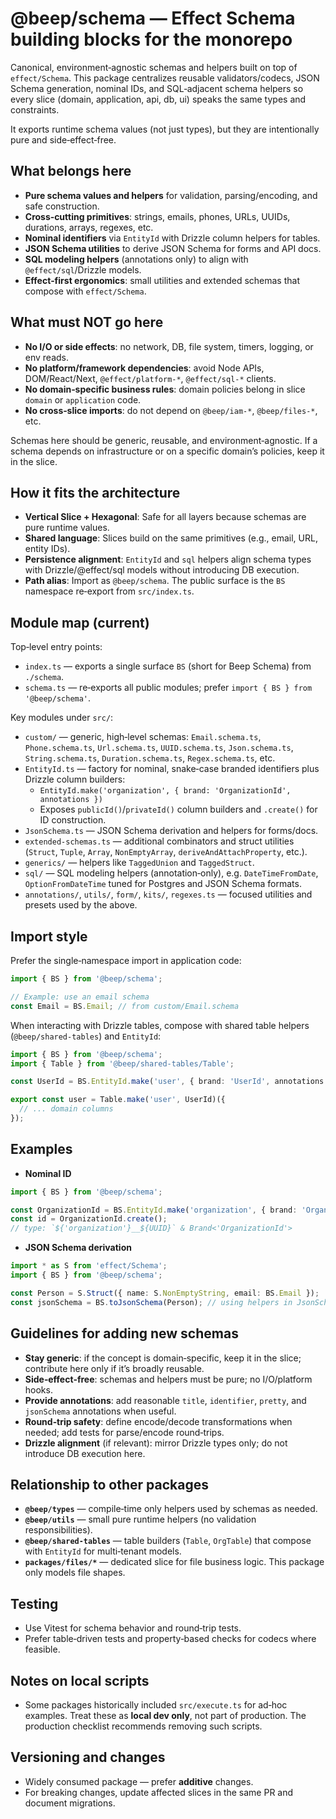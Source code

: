# @beep/schema — Effect Schema building blocks for the monorepo

Canonical, environment‑agnostic schemas and helpers built on top of `effect/Schema`. This package centralizes
reusable validators/codecs, JSON Schema generation, nominal IDs, and SQL‑adjacent schema helpers so every slice
(domain, application, api, db, ui) speaks the same types and constraints.

It exports runtime schema values (not just types), but they are intentionally pure and side‑effect‑free.


## What belongs here

- **Pure schema values and helpers** for validation, parsing/encoding, and safe construction.
- **Cross‑cutting primitives**: strings, emails, phones, URLs, UUIDs, durations, arrays, regexes, etc.
- **Nominal identifiers** via `EntityId` with Drizzle column helpers for tables.
- **JSON Schema utilities** to derive JSON Schema for forms and API docs.
- **SQL modeling helpers** (annotations only) to align with `@effect/sql`/Drizzle models.
- **Effect‑first ergonomics**: small utilities and extended schemas that compose with `effect/Schema`.


## What must NOT go here

- **No I/O or side effects**: no network, DB, file system, timers, logging, or env reads.
- **No platform/framework dependencies**: avoid Node APIs, DOM/React/Next, `@effect/platform-*`, `@effect/sql-*` clients.
- **No domain‑specific business rules**: domain policies belong in slice `domain` or `application` code.
- **No cross‑slice imports**: do not depend on `@beep/iam-*`, `@beep/files-*`, etc.

Schemas here should be generic, reusable, and environment‑agnostic. If a schema depends on infrastructure or on a
specific domain’s policies, keep it in the slice.


## How it fits the architecture

- **Vertical Slice + Hexagonal**: Safe for all layers because schemas are pure runtime values.
- **Shared language**: Slices build on the same primitives (e.g., email, URL, entity IDs).
- **Persistence alignment**: `EntityId` and `sql` helpers align schema types with Drizzle/@effect/sql models
  without introducing DB execution.
- **Path alias**: Import as `@beep/schema`. The public surface is the `BS` namespace re‑export from `src/index.ts`.


## Module map (current)

Top‑level entry points:
- `index.ts` — exports a single surface `BS` (short for Beep Schema) from `./schema`.
- `schema.ts` — re‑exports all public modules; prefer `import { BS } from '@beep/schema'`.

Key modules under `src/`:
- `custom/` — generic, high‑level schemas: `Email.schema.ts`, `Phone.schema.ts`, `Url.schema.ts`, `UUID.schema.ts`,
  `Json.schema.ts`, `String.schema.ts`, `Duration.schema.ts`, `Regex.schema.ts`, etc.
- `EntityId.ts` — factory for nominal, snake‑case branded identifiers plus Drizzle column builders:
  - `EntityId.make('organization', { brand: 'OrganizationId', annotations })`
  - Exposes `publicId()`/`privateId()` column builders and `.create()` for ID construction.
- `JsonSchema.ts` — JSON Schema derivation and helpers for forms/docs.
- `extended-schemas.ts` — additional combinators and struct utilities (`Struct`, `Tuple`, `Array`, `NonEmptyArray`,
  `deriveAndAttachProperty`, etc.).
- `generics/` — helpers like `TaggedUnion` and `TaggedStruct`.
- `sql/` — SQL modeling helpers (annotation‑only), e.g. `DateTimeFromDate`, `OptionFromDateTime` tuned for Postgres
  and JSON Schema formats.
- `annotations/`, `utils/`, `form/`, `kits/`, `regexes.ts` — focused utilities and presets used by the above.


## Import style

Prefer the single‑namespace import in application code:
```ts
import { BS } from '@beep/schema';

// Example: use an email schema
const Email = BS.Email; // from custom/Email.schema
```

When interacting with Drizzle tables, compose with shared table helpers (`@beep/shared-tables`) and `EntityId`:
```ts
import { BS } from '@beep/schema';
import { Table } from '@beep/shared-tables/Table';

const UserId = BS.EntityId.make('user', { brand: 'UserId', annotations: {} });

export const user = Table.make('user', UserId)({
  // ... domain columns
});
```


## Examples

- **Nominal ID**
```ts
import { BS } from '@beep/schema';

const OrganizationId = BS.EntityId.make('organization', { brand: 'OrganizationId', annotations: {} });
const id = OrganizationId.create();
// type: `${'organization'}__${UUID}` & Brand<'OrganizationId'>
```

- **JSON Schema derivation**
```ts
import * as S from 'effect/Schema';
import { BS } from '@beep/schema';

const Person = S.Struct({ name: S.NonEmptyString, email: BS.Email });
const jsonSchema = BS.toJsonSchema(Person); // using helpers in JsonSchema.ts
```


## Guidelines for adding new schemas

- **Stay generic**: if the concept is domain‑specific, keep it in the slice; contribute here only if it’s broadly reusable.
- **Side‑effect‑free**: schemas and helpers must be pure; no I/O/platform hooks.
- **Provide annotations**: add reasonable `title`, `identifier`, `pretty`, and `jsonSchema` annotations when useful.
- **Round‑trip safety**: define encode/decode transformations when needed; add tests for parse/encode round‑trips.
- **Drizzle alignment** (if relevant): mirror Drizzle types only; do not introduce DB execution here.


## Relationship to other packages

- **`@beep/types`** — compile‑time only helpers used by schemas as needed.
- **`@beep/utils`** — small pure runtime helpers (no validation responsibilities).
- **`@beep/shared-tables`** — table builders (`Table`, `OrgTable`) that compose with `EntityId` for multi‑tenant models.
- **`packages/files/*`** — dedicated slice for file business logic. This package only models file shapes.


## Testing

- Use Vitest for schema behavior and round‑trip tests.
- Prefer table‑driven tests and property‑based checks for codecs where feasible.


## Notes on local scripts

- Some packages historically included `src/execute.ts` for ad‑hoc examples.
  Treat these as **local dev only**, not part of production. The production checklist recommends removing such scripts.


## Versioning and changes

- Widely consumed package — prefer **additive** changes.
- For breaking changes, update affected slices in the same PR and document migrations.
